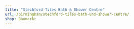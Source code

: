 ```yaml
---
title: "Stechford Tiles Bath & Shower Centre"
url: /birmingham/stechford-tiles-bath-und-shower-centre/
shop: Baumarkt
---
```

